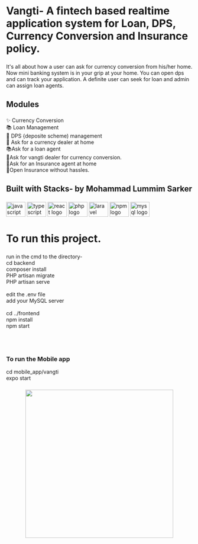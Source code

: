 <h1 align="left">Vangti- A fintech based realtime application system for Loan, DPS, Currency Conversion and Insurance policy.</h1>

###

<p align="left">It's all about how a user can ask for currency conversion from his/her home. Now mini banking system is in your grip at your home. You can open dps and can track your application. A definite user can seek for loan and admin can assign loan agents.</p>

###

<h2 align="left">Modules</h2>

###

<p align="left">✨ Currency Conversion<br>📚 Loan Management<br>🎯 DPS {deposite scheme) management<br>🎲 Ask for a currency dealer at home<br>📚Ask for a loan agent<br>🎲Ask for vangti dealer for currency conversion.<br>🎲Ask for an Insurance agent at home<br>🎲Open Insurance without hassles.</p>

###

<h2 align="left">Built with Stacks-  by Mohammad Lummim Sarker</h2>

###

<div align="left">
  <img src="https://cdn.jsdelivr.net/gh/devicons/devicon/icons/javascript/javascript-original.svg" height="40" width="52" alt="javascript logo"  />
  <img src="https://cdn.jsdelivr.net/gh/devicons/devicon/icons/typescript/typescript-original.svg" height="40" width="52" alt="typescript logo"  />
  <img src="https://cdn.jsdelivr.net/gh/devicons/devicon/icons/react/react-original.svg" height="40" width="52" alt="react logo"  />
  <img src="https://cdn.jsdelivr.net/gh/devicons/devicon/icons/php/php-original.svg" height="40" width="52" alt="php logo"  />
  <img src="https://cdn.jsdelivr.net/gh/devicons/devicon/icons/laravel/laravel-plain.svg" height="40" width="52" alt="laravel logo"  />
  <img src="https://cdn.jsdelivr.net/gh/devicons/devicon/icons/npm/npm-original-wordmark.svg" height="40" width="52" alt="npm logo"  />
  <img src="https://cdn.jsdelivr.net/gh/devicons/devicon/icons/mysql/mysql-original.svg" height="40" width="52" alt="mysql logo"  />
</div>

###

<h1 align="left">To run this project.</h1>

###

<p align="left">run in the cmd to the directory-<br>cd backend<br>composer install<br>PHP artisan migrate<br>PHP artisan serve<br><br>edit the .env file<br>add your MySQL server<br><br>cd ../frontend<br>npm install<br>npm start</p> <br> <br> <h3>To run the Mobile app </h3> <p align="left"> cd mobile_app/vangti <br> expo start</p>

###

<div align="center">
  <img height="400" src="https://i.ibb.co/mtcXmw6/vanner.png"  />
</div>

###
